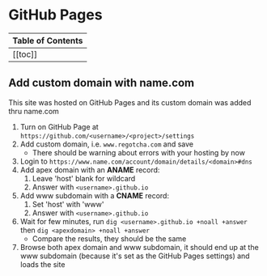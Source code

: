 # GitHub Pages

| Table of Contents |
|:------------------|
| [[toc]] |

## Add custom domain with name.com

This site was hosted on GitHub Pages and its custom domain was added thru name.com

1. Turn on GitHub Page at `https://github.com/<username>/<project>/settings`
1. Add custom domain, i.e. `www.regotcha.com` and save
    - There should be warning about errors with your hosting by now
1. Login to `https://www.name.com/account/domain/details/<domain>#dns`
1. Add apex domain with an **ANAME** record:
    1. Leave 'host' blank for wildcard
    1. Answer with `<username>.github.io`
1. Add www subdomain with a **CNAME** record:
    1. Set 'host' with 'www'
    1. Answer with `<username>.github.io`
1. Wait for few minutes, run `dig <username>.github.io +noall +answer` then `dig <apexdomain> +noall +answer`
    - Compare the results, they should be the same
1. Browse both apex domain and www subdomain, it should end up at the www subdomain (because it's set as the GitHub Pages settings) and loads the site
